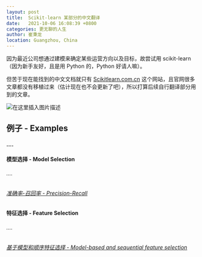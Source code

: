 ```yaml
---
layout: post
title:  Scikit-learn 某部分的中文翻译
date:   2021-10-06 16:08:39 +0800
categories: 更无聊的人生
author: 崔秉龙
location: Guangzhou, China
---
```


因为最近公司想通过建模来确定某些运营方向以及目标，故尝试用 scikit-learn （因为新手友好，且是用 Python 的，Python 好请人嘛）。

但苦于现在能找到的中文文档就只有 [Scikitlearn.com.cn](https://www.scikitlearn.com.cn/) 这个网站，且官网很多文章都没有移植过来（估计现在也不会更新了吧），所以打算后续自行翻译部分用到的文章。

![在这里插入图片描述](/photo/InPost/N-1.pngr)


## 例子 - Examples

#### ....

#### 模型选择 - Model Selection

###### ....

######  [准确率-召回率 - Precision-Recall](https://blog.csdn.net/BerryBC/article/details/120787520)

#### 特征选择 - Feature Selection

###### ....

######  [基于模型和顺序特征选择 - Model-based and sequential feature selection](https://blog.csdn.net/BerryBC/article/details/120626221)
